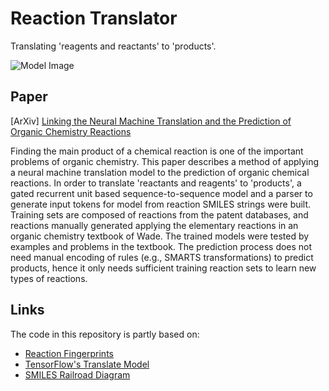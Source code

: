 # Reaction Translator

Translating 'reagents and reactants' to 'products'.

![Model Image](https://github.com/recisic/reaction-translation/blob/master/Fig1-300.png)

## Paper

[ArXiv] [Linking the Neural Machine Translation and the Prediction of Organic Chemistry Reactions](http://arxiv.org/abs/1612.09529)

Finding the main product of a chemical reaction is one of the important problems of organic chemistry. This paper describes a method of applying a neural machine translation model to the prediction of organic chemical reactions. In order to translate 'reactants and reagents' to 'products', a gated recurrent unit based sequence-to-sequence model and a parser to generate input tokens for model from reaction SMILES strings were built. Training sets are composed of reactions from the patent databases, and reactions manually generated applying the elementary reactions in an organic chemistry textbook of Wade. The trained models were tested by examples and problems in the textbook. The prediction process does not need manual encoding of rules (e.g., SMARTS transformations) to predict products, hence it only needs sufficient training reaction sets to learn new types of reactions.

## Links
The code in this repository is partly based on:
* [Reaction Fingerprints](https://github.com/jnwei/neural_reaction_fingerprint)
* [TensorFlow's Translate Model](https://github.com/tensorflow/tensorflow/tree/v0.10.0/tensorflow/models/rnn/translate)
* [SMILES Railroad Diagram](https://metamolecular.com/cheminformatics/smiles/railroad-diagram/index.xhtml)
